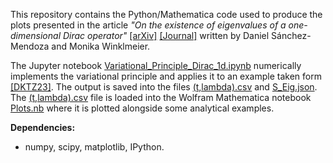 This repository contains the Python/Mathematica code used to produce the plots presented in the article _"On the existence of eigenvalues of a one-dimensional Dirac operator"_ [[arXiv]](https://arxiv.org/abs/2408.12697) [[Journal]](https://link-url-here.org) written by Daniel Sánchez-Mendoza and Monika Winklmeier.

The Jupyter notebook [Variational_Principle_Dirac_1d.ipynb](src/Variational_Principle_Dirac_1d.ipynb) numerically implements the variational principle and applies it to an example taken form [[DKTZ23]](https://arxiv.org/abs/2312.04033). The output is saved into the files [(t,lambda).csv](src/(t,lambda).csv) and [S_Eig.json](src/S_Eig.json). The [(t,lambda).csv](src/(t,lambda).csv) file is loaded into the Wolfram Mathematica notebook [Plots.nb](src/Plots.nb) where it is plotted alongside some analytical examples.

__Dependencies:__
- numpy, scipy, matplotlib, IPython.
